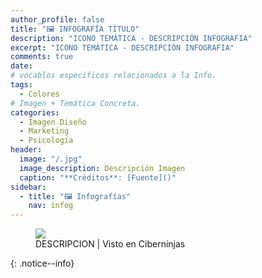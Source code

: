 ```yaml
---
author_profile: false
title: "🖼 INFOGRAFÍA TÍTULO"
description: "ICONO TEMÁTICA - DESCRIPCIÓN INFOGRAFIA"
excerpt: "ICONO TEMÁTICA - DESCRIPCIÓN INFOGRAFIA"
comments: true
date: 
# vocablos específicos relacionados a la Info.
tags:
  - Colores
# Imagen + Temática Concreta.
categories:
  - Imagen Diseño
  - Marketing
  - Psicología
header:
  image: "/.jpg"
  image_description: Descripción Imagen
  caption: "**Créditos**: [Fuente]()"
sidebar:
  - title: "🖼 Infografías"
    nav: infog
---
```


<!-- Breve Resumen o Aclaración de lo que se Trata -->

<figure><a class="image-popup" href="/assets/images/infografias/*.jpg"><img src="/assets/images/infografias/*.jpg" /></a><figcaption>DESCRIPCION | Visto en Ciberninjas</figcaption></figure>

<!-- Fuente -->

{: .notice--info}
